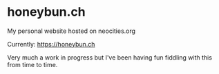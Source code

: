 # honeybun.ch
My personal website hosted on neocities.org

Currently: https://honeybun.ch

Very much a work in progress but I've been having fun fiddling with this from time to time.

